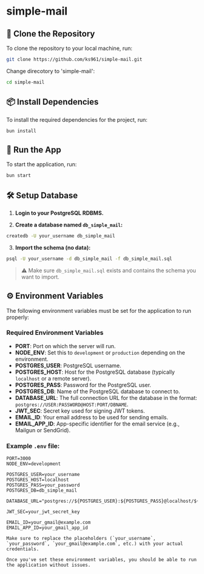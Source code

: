 # simple-mail

## 🚀 Clone the Repository

To clone the repository to your local machine, run:

```bash
git clone https://github.com/ks961/simple-mail.git
```

Change direcotory to 'simple-mail':

```bash
cd simple-mail
```

## 📦 Install Dependencies

To install the required dependencies for the project, run:

```bash
bun install
````

## 🚀 Run the App

To start the application, run:

```bash
bun start
```

## 🛠️ Setup Database

1. **Login to your PostgreSQL RDBMS.**

2. **Create a database named `db_simple_mail`:**

```bash
createdb -U your_username db_simple_mail
```

3. **Import the schema (no data):**

```bash
psql -U your_username -d db_simple_mail -f db_simple_mail.sql
```

> ⚠️ Make sure `db_simple_mail.sql` exists and contains the schema you want to import.

## ⚙️ Environment Variables

The following environment variables must be set for the application to run properly:

### Required Environment Variables

* **PORT**: Port on which the server will run.
* **NODE\_ENV**: Set this to `development` or `production` depending on the environment.
* **POSTGRES\_USER**: PostgreSQL username.
* **POSTGRES\_HOST**: Host for the PostgreSQL database (typically `localhost` or a remote server).
* **POSTGRES\_PASS**: Password for the PostgreSQL user.
* **POSTGRES\_DB**: Name of the PostgreSQL database to connect to.
* **DATABASE\_URL**: The full connection URL for the database in the format: `postgres://USER:PASSWORD@HOST:PORT/DBNAME`.
* **JWT\_SEC**: Secret key used for signing JWT tokens.
* **EMAIL\_ID**: Your email address to be used for sending emails.
* **EMAIL\_APP\_ID**: App-specific identifier for the email service (e.g., Mailgun or SendGrid).

### Example `.env` file:

```env
PORT=3000
NODE_ENV=development

POSTGRES_USER=your_username
POSTGRES_HOST=localhost
POSTGRES_PASS=your_password
POSTGRES_DB=db_simple_mail

DATABASE_URL="postgres://${POSTGRES_USER}:${POSTGRES_PASS}@localhost/${POSTGRES_DB}"

JWT_SEC=your_jwt_secret_key

EMAIL_ID=your_gmail@example.com
EMAIL_APP_ID=your_gmail_app_id

Make sure to replace the placeholders (`your_username`, `your_password`, `your_gmail@example.com`, etc.) with your actual credentials.

Once you've set these environment variables, you should be able to run the application without issues.